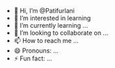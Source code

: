 - 👋 Hi, I’m @Patifurlani
- 👀 I’m interested in learning
- 🌱 I’m currently learning ...
- 💞️ I’m looking to collaborate on ...
- 📫 How to reach me ...
- 😄 Pronouns: ...
- ⚡ Fun fact: ...

<!---
Patifurlani/Patifurlani is a ✨ special ✨ repository because its `README.md` (this file) appears on your GitHub profile.
You can click the Preview link to take a look at your changes.
--->
